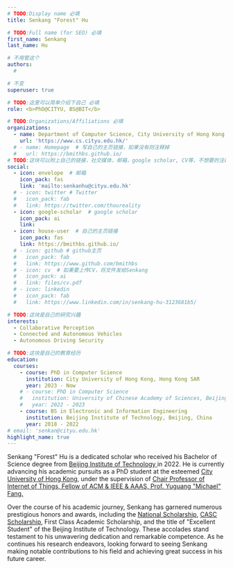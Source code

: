```yaml
---
# TODO:Display name 必填
title: Senkang "Forest" Hu 

# TODO:Full name (for SEO) 必填
first_name: Senkang  
last_name: Hu

# 不用管这个
authors:
  # 

# 不变
superuser: true

# TODO:这里可以简单介绍下自己 必填
role: <b>PhD@CITYU, BS@BIT</b>

# TODO:Organizations/Affiliations 必填
organizations:
  - name: Department of Computer Science, City University of Hong Kong 
    url: 'https://www.cs.cityu.edu.hk/'
  # - name: Homepage  # 写自己的主页链接，如果没有则注释掉
  #   url: https://bmithbs.github.io/
# TODO:这块可以附上自己的链接，社交媒体，邮箱，google scholar, CV等，不想要的注释掉即可
social:
  - icon: envelope  # 邮箱
    icon_pack: fas
    link: 'mailto:senkanhu@cityu.edu.hk'
  # - icon: twitter # Twitter
  #   icon_pack: fab  
  #   link: https://twitter.com/thoureality
  - icon: google-scholar  # google scholar
    icon_pack: ai
    link: 
  - icon: house-user  # 自己的主页链接
    icon_pack: fas
    link: https://bmithbs.github.io/
  # - icon: github # github主页
  #   icon_pack: fab   
  #   link: https://www.github.com/bmithbs
  # - icon: cv  # 如果要上传CV，将文件发给Senkang
  #   icon_pack: ai
  #   link: files/cv.pdf
  # - icon: linkedin 
  #   icon_pack: fab
  #   link: https://www.linkedin.com/in/senkang-hu-3123681b5/

# TODO:这块是自己的研究兴趣
interests:
  - Collaborative Perception
  - Connected and Autonomous Vehicles
  - Autonomous Driving Security

# TODO:这块是自己的教育经历
education:
  courses:
    - course: PhD in Computer Science
      institution: City University of Hong Kong, Hong Kong SAR
      year: 2023 - Now
    # - course: PhD in Computer Science
    #   institution: University of Chinese Academy of Sciences, Beijing, China
    #   year: 2022 - 2023
    - course: BS in Electronic and Information Engineering 
      institution: Beijing Institute of Technology, Beijing, China
      year: 2018 - 2022
# email: 'senkan@cityu.edu.hk'
highlight_name: true
---
```

<!-- TODO:写自己的Biography -->
<!-- # Biography -->
<!-- <p style="text-align:justify">  -->
Senkang "Forest" Hu is a dedicated scholar who received his Bachelor of Science degree from <a href='https://bit.edu.cn/'>Beijing Institute of Technology </a> in 2022. He is currently advancing his academic pursuits as a PhD student at the esteemed <a href="https://www.cityu.edu.hk/">City University of Hong Kong<a>, under the  supervision of <a href="https://www.cs.cityu.edu.hk/~yugufang/">Chair Professor of Internet of Things, Fellow of ACM & IEEE & AAAS, Prof. Yuguang "Michael" Fang.</a>

Over the course of his academic journey, Senkang has garnered numerous prestigious honors and awards, including the <a href='https://baike.baidu.com/item/%E5%9B%BD%E5%AE%B6%E5%A5%96%E5%AD%A6%E9%87%91/9693046'>National Scholarship</a>, <a href='https://baike.baidu.com/item/CASC%E5%A5%96%E5%AD%A6%E9%87%91/4415603'>CASC Scholarship</a>, First Class Academic Scholarship, and the title of "Excellent Student" of the Beijing Institute of Technology. These accolades stand testament to his unwavering dedication and remarkable competence. As he continues his research endeavors, looking forward to seeing Senkang making notable contributions to his field and achieving great success in his future career.